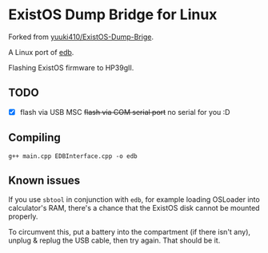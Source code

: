 # ExistOS Dump Bridge for Linux

Forked from [yuuki410/ExistOS-Dump-Brige](https://github.com/yuuki410/ExistOS-Dump-Brige).

A Linux port of [edb](https://github.com/ExistOS-Team/edb).

Flashing ExistOS firmware to HP39gII.

## TODO

- [x] flash via USB MSC
~~flash via COM serial port~~ no serial for you :D

## Compiling

```
g++ main.cpp EDBInterface.cpp -o edb
```

## Known issues

If you use `sbtool` in conjunction with `edb`, for example loading OSLoader into calculator's RAM, there's a chance that the ExistOS disk cannot be mounted properly.

To circumvent this, put a battery into the compartment (if there isn't any), unplug & replug the USB cable, then try again. That should be it.
